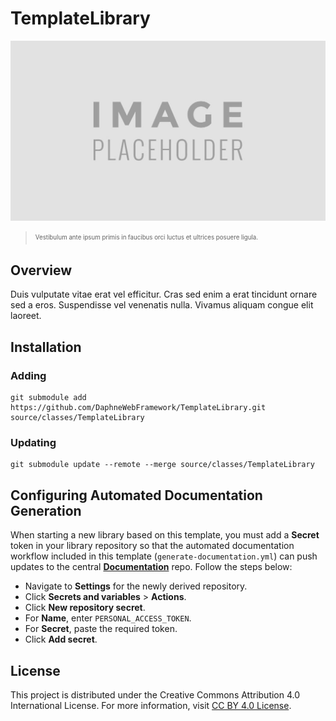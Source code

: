 # TemplateLibrary

![](assets/masthead.png)

> <sub><sup>Vestibulum ante ipsum primis in faucibus orci luctus et ultrices posuere ligula.</sup></sub>

## Overview

Duis vulputate vitae erat vel efficitur. Cras sed enim a erat tincidunt ornare sed a eros. Suspendisse vel venenatis nulla. Vivamus aliquam congue elit laoreet.

## Installation

### Adding

```
git submodule add https://github.com/DaphneWebFramework/TemplateLibrary.git source/classes/TemplateLibrary
```

### Updating

```
git submodule update --remote --merge source/classes/TemplateLibrary
```

## Configuring Automated Documentation Generation

When starting a new library based on this template, you must add a **Secret** token in your library repository so that the automated documentation workflow included in this template (`generate-documentation.yml`) can push updates to the central [**Documentation**](https://github.com/DaphneWebFramework/Documentation) repo. Follow the steps below:

- Navigate to **Settings** for the newly derived repository.
- Click **Secrets and variables** > **Actions**.
- Click **New repository secret**.
- For **Name**, enter `PERSONAL_ACCESS_TOKEN`.
- For **Secret**, paste the required token.
- Click **Add secret**.

## License

This project is distributed under the Creative Commons Attribution 4.0 International License. For more information, visit [CC BY 4.0 License](https://creativecommons.org/licenses/by/4.0/).
